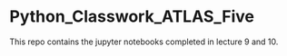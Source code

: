 # Python_Classwork_ATLAS_Five
This repo contains the jupyter notebooks completed in lecture 9 and 10.
